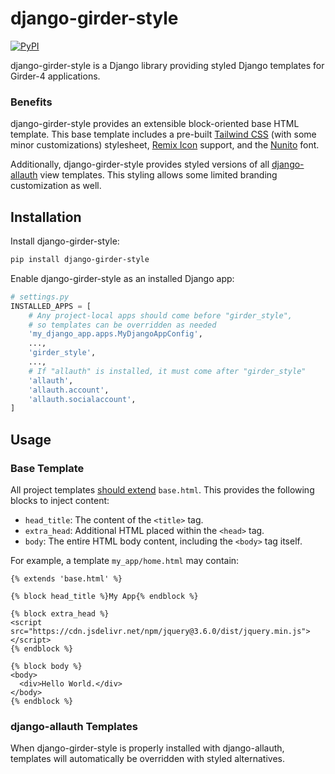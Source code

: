 # django-girder-style
[![PyPI](https://img.shields.io/pypi/v/django-girder-style)](https://pypi.org/project/django-girder-style/)

django-girder-style is a Django library providing
styled Django templates for Girder-4 applications.


### Benefits
django-girder-style provides an extensible block-oriented base HTML template.
This base template includes
a pre-built [Tailwind CSS](https://tailwindcss.com/) (with some minor customizations) stylesheet,
[Remix Icon](https://remixicon.com/) support,
and the [Nunito](https://fonts.google.com/specimen/Nunito) font.

Additionally, django-girder-style provides styled versions of all
[django-allauth](https://django-allauth.readthedocs.io/) view templates.
This styling allows some limited branding customization as well.

## Installation
Install django-girder-style:
```bash
pip install django-girder-style
```

Enable django-girder-style as an installed Django app:
```python
# settings.py
INSTALLED_APPS = [
    # Any project-local apps should come before "girder_style",
    # so templates can be overridden as needed
    'my_django_app.apps.MyDjangoAppConfig',
    ...,
    'girder_style',
    ...,
    # If "allauth" is installed, it must come after "girder_style"
    'allauth',
    'allauth.account',
    'allauth.socialaccount',
]
```

## Usage
### Base Template
All project templates
[should extend](https://docs.djangoproject.com/en/3.1/ref/templates/language/#template-inheritance)
`base.html`.
This provides the following blocks to inject content:
* `head_title`: The content of the `<title>` tag.
* `extra_head`: Additional HTML placed within the `<head>` tag.
* `body`: The entire HTML body content, including the `<body>` tag itself.

For example, a template `my_app/home.html` may contain:
```django
{% extends 'base.html' %}

{% block head_title %}My App{% endblock %}

{% block extra_head %}
<script src="https://cdn.jsdelivr.net/npm/jquery@3.6.0/dist/jquery.min.js"></script>
{% endblock %}

{% block body %}
<body>
  <div>Hello World.</div>
</body>
{% endblock %}
```

### django-allauth Templates
When django-girder-style is properly installed with django-allauth, templates will automatically
be overridden with styled alternatives.
